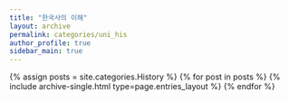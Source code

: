 ```yaml
---
title: "한국사의 이해"
layout: archive
permalink: categories/uni_his
author_profile: true
sidebar_main: true
---
```



{% assign posts = site.categories.History %}
{% for post in posts %} {% include archive-single.html type=page.entries_layout %} {% endfor %}
